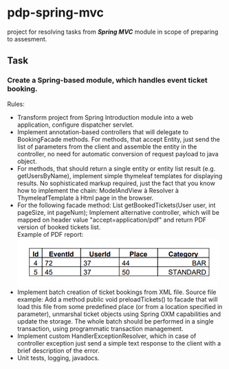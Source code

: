 # pdp-spring-mvc

project for resolving tasks from _**Spring MVC**_ module in scope of preparing to assesment.

## Task
### Create a Spring-based module, which handles event ticket booking. 

Rules:
- Transform project from Spring Introduction module into a web application, configure dispatcher servlet.
- Implement annotation-based controllers that will delegate to BookingFacade methods. For methods, that accept Entity, just send the list of parameters from the client and assemble the entity in the controller, no need for automatic conversion of request payload to java object.
- For methods, that should return a single entity or entity list result (e.g. getUsersByName), implement simple thymeleaf templates for displaying results. No sophisticated markup required, just the fact that you know how to implement the chain:
ModelAndView à Resolver à ThymeleafTemplate à Html page in the browser.
- For the following facade method:
List getBookedTickets(User user, int pageSize, int pageNum);
Implement alternative controller, which will be mapped on header value "accept=application/pdf" and return PDF version of booked tickets list.
<br />Example of PDF report:
<br />![img.png](img.png)
- Implement batch creation of ticket bookings from XML file. Source file example:
Add a method public void preloadTickets() to facade that will load this file from some predefined place (or from a location specified in parameter), unmarshal ticket objects using Spring OXM capabilities and update the storage. The whole batch should be performed in a single transaction, using programmatic transaction management.
- Implement custom HandlerExceptionResolver, which in case of controller exception just send a simple text response to the client with a brief description of the error.
- Unit tests, logging, javadocs.
